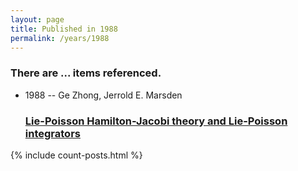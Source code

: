 ```yaml
---
layout: page
title: Published in 1988
permalink: /years/1988
---
```


<h3 id="number-posts">There are ... items referenced.</h3>
<ul class="post-list">

  <li>
    <span class="post-meta">1988 -- Ge Zhong, Jerrold E. Marsden</span>
    <h3><a class="post-link" href="{{ site.baseurl }}/lie-poisson-hamilton-jacobi-theory-and-lie-poisson-integrators">Lie-Poisson Hamilton-Jacobi theory and Lie-Poisson integrators</a></h3>
  </li>
</ul>
{% include count-posts.html %}
